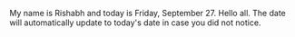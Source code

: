 My name is Rishabh and today is Friday, September 27. Hello all. The date will automatically update to today's date in case you did not notice.
